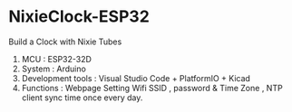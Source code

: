 # NixieClock-ESP32
Build a Clock with  Nixie Tubes 
1. MCU : ESP32-32D
2. System : Arduino 
3. Development tools : Visual Studio Code + PlatformIO + Kicad
4. Functions : Webpage Setting Wifi SSID , password & Time Zone , NTP client sync time once every day.
